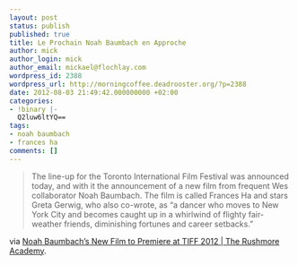 ```yaml
---
layout: post
status: publish
published: true
title: Le Prochain Noah Baumbach en Approche
author: mick
author_login: mick
author_email: mickael@flochlay.com
wordpress_id: 2388
wordpress_url: http://morningcoffee.deadrooster.org/?p=2388
date: 2012-08-03 21:49:42.000000000 +02:00
categories:
- !binary |-
  Q2luw6ltYQ==
tags:
- noah baumbach
- frances ha
comments: []
---
```

<blockquote>The line-up for the Toronto International Film Festival was announced today, and with it the announcement of a new film from frequent Wes collaborator Noah Baumbach. The film is called Frances Ha and stars Greta Gerwig, who also co-wrote, as “a dancer who moves to New York City and becomes caught up in a whirlwind of flighty fair-weather friends, diminishing fortunes and career setbacks.”</blockquote>
via <a href="http://rushmoreacademy.com/2012/07/noah-baumbachs-new-film-to-premiere-at-tiff-2012/">Noah Baumbach’s New Film to Premiere at TIFF 2012 | The Rushmore Academy</a>.
